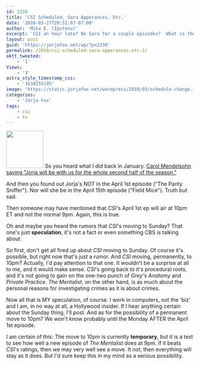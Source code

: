 ```yaml
---
id: 2330
title: 'CSI Scheduled, Sara Apperances, Etc.'
date: '2010-03-27T20:51:07-07:00'
author: 'Mika E. (Ipstenu)'
excerpt: 'CSI an hour late? No Sara for a couple episodes?  What is the world coming to!'
layout: post
guid: 'https://jorjafox.net/wp/?p=2330'
permalink: /2010/csi-scheduled-sara-apperances-etc-2/
aktt_tweeted:
    - '1'
Views:
    - '3'
astra_style_timestamp_css:
    - '1634255195'
image: 'https://static.jorjafox.net/wordpress/2010/03/schedule-change.jpg'
categories:
    - 'Jorja Fox'
tags:
    - csi
    - tv
---
```


<a href="//static.jorjafox.net/wordpress/2010/03/schedule-change.jpg"><img src="//static.jorjafox.net/wordpress/2010/03/schedule-change-100x100.jpg" alt="" title="schedule-change" width="100" height="100" class="alignleft size-thumbnail wp-image-2329" /></a> So you heard what I did back in January. <a href="https://jorjafox.net/blog/2010/01/19/jorja-is-a-lock-for-the-second-half-of-the-season/">Carol Mendelsohn saying "Jorja will be with us for the whole second half of the season."</a>

And then you found out Jorja's NOT in the April 1st episode ("The Panty Sniffer").  Nor will she be in the April 15th episode ("Field Mice").  Truth but sad.

Then someone may have mentioned that <em>CSI'</em>s April 1st ep will air at 10pm ET and not the normal 9pm.  Again, this is true.

Oh and maybe you heard the rumors that <em>CSI</em>'s moving to Sunday? That one's just **speculation**, it's not a fact or even something CBS is talking about.

So first, don't get all fired up about <em>CSI</em> moving to Sunday. Of course it's possible, but right now that's just a rumor.  And <em>CSI</em> moving, permanently, to 10pm?  Actually, I'd pay attention to that one.  It wouldn't be a surprise at all to me, and it would make sense.  <em>CSI</em>'s going back to it's procedural roots, and it's not going to gain on the one-two punch of <em>Grey's Anatomy</em> and <em>Private Practice</em>.  <em>The Mentalist</em>, on the other hand, is as much about the personal reasons for investigating crimes as it is about crimes.

Now all that is MY speculation, of course. I work in computers, not the 'biz' and I am, in no way at all, a Hollywood insider.  If I hear anything certain about the Sunday thing, I'll post. And as for the possibility of a permanent move to 10pm? We won't know probably until the Monday AFTER the April 1st episode.

I am certain of this: The move to 10pm is currently **temporary**, but it is a test to see how well a new episode of <em>The Mentalist</em> does at 9pm. If it beats <em>CSI</em>'s ratings, then we may very well see a move.  It not, then everything will stay as it does.  But I'd sure keep this in my mind as a serious possibility.
